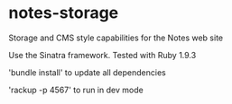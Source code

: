 notes-storage
=============

Storage and CMS style capabilities for the Notes web site

Use the Sinatra framework.
Tested with Ruby 1.9.3

'bundle install' to update all dependencies 

'rackup -p 4567' to run in dev mode

